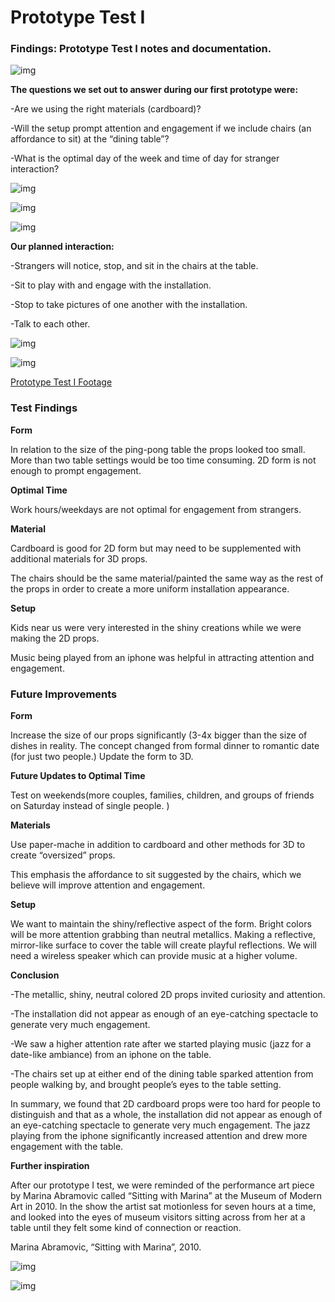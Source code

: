 # Prototype Test I 

### Findings: Prototype Test I notes and documentation.

![img](img/prototype1.png)

**The questions we set out to answer during our first prototype were:**

-Are we using the right materials (cardboard)? 

-Will the setup prompt attention and engagement if we include chairs (an affordance to sit) at the “dining table”? 

-What is the optimal day of the week and time of day for stranger interaction? 

![img](img/prototype2.png)

![img](img/prototype3.png)

![img](img/prototype4.png)

**Our planned interaction:**

-Strangers will notice, stop, and sit in the chairs at the table.

-Sit to play with and engage with the installation.

-Stop to take pictures of one another with the installation.

-Talk to each other.

![img](img/fronttable.jpg)

![img](img/prototypeside.jpg)

[Prototype Test I Footage](https://drive.google.com/file/d/1_HcqHmJrMhzm2GlPKin2euVE_hietx5c/view?usp=sharing)

### **Test Findings**

**Form**

In relation to the size of the ping-pong table the props looked too small. More than two table settings would be too time consuming. 2D form is not enough to prompt engagement.

**Optimal Time**

Work hours/weekdays are not optimal for engagement from strangers. 

**Material**

Cardboard is good for 2D form but may need to be supplemented with additional materials for 3D props. 

The chairs should be the same material/painted the same way as the rest of the props in order to create a more uniform installation appearance. 

**Setup**

Kids near us were very interested in the shiny creations while we were making the 2D props.

Music being played from an iphone was helpful in attracting attention and engagement.

### **Future Improvements**

**Form**

Increase the size of our props significantly (3-4x bigger than the size of dishes in reality. The concept changed from formal dinner to romantic date (for just two people.) Update the form to 3D. 

**Future Updates to Optimal Time**

Test on weekends(more couples, families, children, and groups of friends on Saturday instead of single people. )

**Materials**

Use paper-mache in addition to cardboard and other methods for 3D to create “oversized” props. 

This emphasis the affordance to sit suggested by the chairs, which we believe will improve attention and engagement.

**Setup**

We want to maintain the shiny/reflective aspect of the form. Bright colors will be more attention grabbing than neutral metallics. Making a reflective, mirror-like surface to cover the table will create playful reflections. We will need a wireless speaker which can provide music at a higher volume. 

**Conclusion**

-The metallic, shiny, neutral colored 2D props invited curiosity and attention. 

-The installation did not appear as enough of an eye-catching spectacle to generate very much engagement.

-We saw a higher attention rate after we started playing music (jazz for a date-like ambiance) from an iphone on the table. 

-The chairs set up at either end of the dining table sparked attention from people walking by, and brought people’s eyes to the table setting. 

In summary, we found that 2D cardboard props were too hard for people to distinguish and that as a whole, the installation did not appear as enough of an eye-catching spectacle to generate very much engagement. The jazz playing from the iphone significantly increased attention and drew more engagement with the table. 


**Further inspiration**

After our prototype I test, we were reminded of the performance art piece by Marina Abramovic called “Sitting with Marina” at the Museum of Modern Art in 2010. In the show the artist sat motionless for seven hours at a time, and looked into the eyes of museum visitors sitting across from her at a table until they felt some kind of connection or reaction.

Marina Abramovic, “Sitting with Marina”, 2010.

![img](img/abromo.jpeg)

![img](img/abromovic.jpeg)







